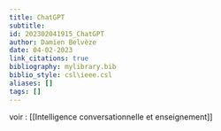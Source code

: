 ```yaml
---
title: ChatGPT
subtitle:
id: 202302041915_ChatGPT
author: Damien Belvèze
date: 04-02-2023
link_citations: true
bibliography: mylibrary.bib
biblio_style: csl\ieee.csl
aliases: []
tags: []
---
```


voir : [[Intelligence conversationnelle et enseignement]]






